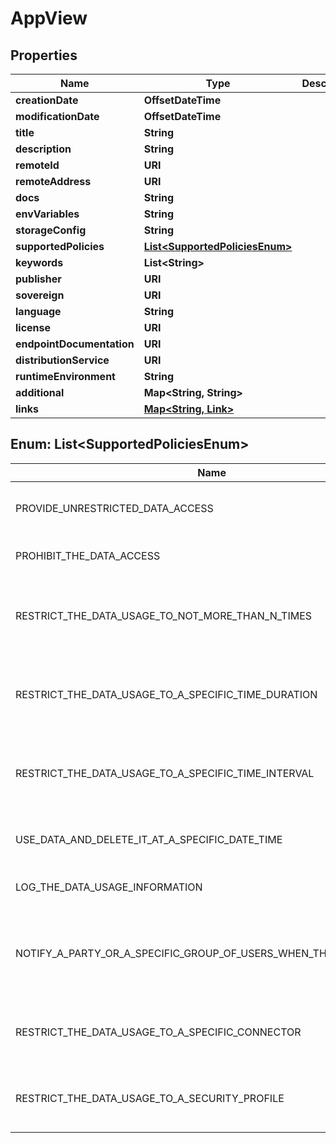 

# AppView


## Properties

| Name | Type | Description | Notes |
|------------ | ------------- | ------------- | -------------|
|**creationDate** | **OffsetDateTime** |  |  [optional] |
|**modificationDate** | **OffsetDateTime** |  |  [optional] |
|**title** | **String** |  |  [optional] |
|**description** | **String** |  |  [optional] |
|**remoteId** | **URI** |  |  [optional] |
|**remoteAddress** | **URI** |  |  [optional] |
|**docs** | **String** |  |  [optional] |
|**envVariables** | **String** |  |  [optional] |
|**storageConfig** | **String** |  |  [optional] |
|**supportedPolicies** | [**List&lt;SupportedPoliciesEnum&gt;**](#List&lt;SupportedPoliciesEnum&gt;) |  |  [optional] |
|**keywords** | **List&lt;String&gt;** |  |  [optional] |
|**publisher** | **URI** |  |  [optional] |
|**sovereign** | **URI** |  |  [optional] |
|**language** | **String** |  |  [optional] |
|**license** | **URI** |  |  [optional] |
|**endpointDocumentation** | **URI** |  |  [optional] |
|**distributionService** | **URI** |  |  [optional] |
|**runtimeEnvironment** | **String** |  |  [optional] |
|**additional** | **Map&lt;String, String&gt;** |  |  [optional] |
|**links** | [**Map&lt;String, Link&gt;**](Link.md) |  |  [optional] |



## Enum: List&lt;SupportedPoliciesEnum&gt;

| Name | Value |
|---- | -----|
| PROVIDE_UNRESTRICTED_DATA_ACCESS | &quot;Provide unrestricted data access&quot; |
| PROHIBIT_THE_DATA_ACCESS | &quot;Prohibit the data access&quot; |
| RESTRICT_THE_DATA_USAGE_TO_NOT_MORE_THAN_N_TIMES | &quot;Restrict the data usage to not more than N times&quot; |
| RESTRICT_THE_DATA_USAGE_TO_A_SPECIFIC_TIME_DURATION | &quot;Restrict the data usage to a specific time duration&quot; |
| RESTRICT_THE_DATA_USAGE_TO_A_SPECIFIC_TIME_INTERVAL | &quot;Restrict the data usage to a specific time interval&quot; |
| USE_DATA_AND_DELETE_IT_AT_A_SPECIFIC_DATE_TIME | &quot;Use data and delete it at a specific date time&quot; |
| LOG_THE_DATA_USAGE_INFORMATION | &quot;Log the data usage information&quot; |
| NOTIFY_A_PARTY_OR_A_SPECIFIC_GROUP_OF_USERS_WHEN_THE_DATA_IS_USED | &quot;Notify a party or a specific group of users when the data is used&quot; |
| RESTRICT_THE_DATA_USAGE_TO_A_SPECIFIC_CONNECTOR | &quot;Restrict the data usage to a specific connector&quot; |
| RESTRICT_THE_DATA_USAGE_TO_A_SECURITY_PROFILE | &quot;Restrict the data usage to a security profile&quot; |



